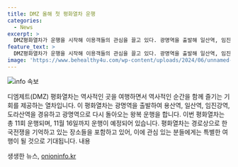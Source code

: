 ```yaml
---
title: DMZ 올해 첫 평화열차 운행
categories:
  - News
excerpt: >
  DMZ평화열차가 운행을 시작해 이용객들의 관심을 끌고 있다. 광명역을 출발해 일산역, 임진강역, 도라산역을 경유한 뒤 다시 광명역으로 돌아오는 왕복 운행을 11회까지 예정하고 있으며, 11월 16일까지 운행된다.
feature_text: >
  DMZ평화열차가 운행을 시작해 이용객들의 관심을 끌고 있다. 광명역을 출발해 일산역, 임진강역, 도라산역을 경유한 뒤 다시 광명역으로 돌아오는 왕복 운행을 11회까지 예정하고 있으며, 11월 16일까지 운행된다.
image: 'https://www.behealthy4u.com/wp-content/uploads/2024/06/unnamed-file.png'
---
```


<p><img src="https://www.behealthy4u.com/wp-content/uploads/2024/06/unnamed-file.png" alt="info 속보" /></p>

<p>디엠제트(DMZ) 평화열차는 역사적인 곳을 여행하면서 역사적인 순간을 함께 즐기는 기회를 제공하는 열차입니다. 이 평화열차는 광명역을 출발하여 용산역, 일산역, 임진강역, 도라산역을 경유하고 광명역으로 다시 돌아오는 왕복 운행을 합니다. 이번 평화열차는 총 11회 운행되며, 11월 16일까지 운행이 예정되어 있습니다. 평화열차는 경로상으로 한국전쟁을 기억하고 있는 장소들을 포함하고 있어, 이에 관심 있는 분들에게는 특별한 여행이 될 것으로 기대됩니다. 
내용</p>
생생한 뉴스, <a href="https://onioninfo.kr" rel="dofollow">onioninfo.kr</a>


